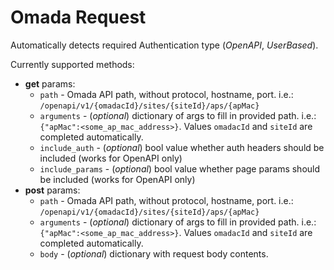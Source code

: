 # Omada Request
Automatically detects required Authentication type (*OpenAPI*, *UserBased*).

Currently supported methods:
- **get** params:
    - `path` - Omada API path, without protocol, hostname, port. i.e.: `/openapi/v1/{omadacId}/sites/{siteId}/aps/{apMac}`
    - `arguments` - (*optional*) dictionary of args to fill in provided path. i.e.: `{"apMac":<some_ap_mac_address>}`. Values `omadacId` and `siteId` are completed automatically.
    - `include_auth` - (*optional*) bool value whether auth headers should be included (works for OpenAPI only)
    - `include_params` - (*optional*) bool value whether page params should be included (works for OpenAPI only)
- **post** params:
    - `path` - Omada API path, without protocol, hostname, port. i.e.: `/openapi/v1/{omadacId}/sites/{siteId}/aps/{apMac}`
    - `arguments` - (*optional*) dictionary of args to fill in provided path. i.e.: `{"apMac":<some_ap_mac_address>}`. Values `omadacId` and `siteId` are completed automatically.
    - `body` - (*optional*) dictionary with request body contents.
